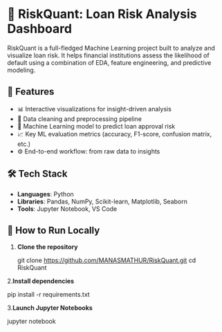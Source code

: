# 🧠 RiskQuant: Loan Risk Analysis Dashboard

RiskQuant is a full-fledged Machine Learning project built to analyze and visualize loan risk. It helps financial institutions assess the likelihood of default using a combination of EDA, feature engineering, and predictive modeling.



## 📌 Features

- 📊 Interactive visualizations for insight-driven analysis
- 🧼 Data cleaning and preprocessing pipeline
- 🧠 Machine Learning model to predict loan approval risk
- 📈 Key ML evaluation metrics (accuracy, F1-score, confusion matrix, etc.)
- ⚙️ End-to-end workflow: from raw data to insights


## 🛠️ Tech Stack

- **Languages**: Python
- **Libraries**: Pandas, NumPy, Scikit-learn, Matplotlib, Seaborn
- **Tools**: Jupyter Notebook, VS Code



## 🚀 How to Run Locally

1. **Clone the repository**
   
   git clone https://github.com/MANASMATHUR/RiskQuant.git
   cd RiskQuant
   
2.**Install dependencies**

pip install -r requirements.txt

3.**Launch Jupyter Notebooks**

jupyter notebook
